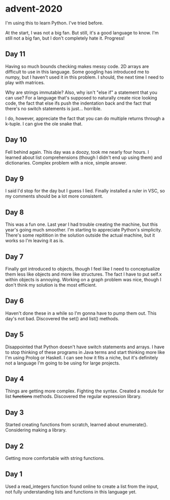 # advent-2020
I'm using this to learn Python. I've tried before.

At the start, I was not a big fan. But still, it's a good language to know. I'm still not a big fan, but I don't completely hate it. Progress!

## Day 11
Having so much bounds checking makes messy code. 2D arrays are difficult to use in this language. Some googling has introduced me to numpy, but I haven't used it in this problem. I should, the next time I need to play with matrices.

Why are strings immutable? Also, why isn't "else if" a statement that you can use? For a language that's supposed to naturally create nice looking code, the fact that else ifs push the indentation back and the fact that there's no switch statements is just... horrible.

I do, however, appreciate the fact that you can do multiple returns through a k-tuple. I can give the ole snake that.
## Day 10
Fell behind again. This day was a doozy, took me nearly four hours. I learned about list comprehensions (though I didn't end up using them) and dictionaries. Complex problem with a nice, simple answer.
## Day 9
I said I'd stop for the day but I guess I lied. Finally installed a ruler in VSC, so my comments should be a lot more consistent.
## Day 8
This was a fun one. Last year I had trouble creating the machine, but this year's going much smoother. I'm starting to appreciate Python's simplicity. There's some repitition in the solution outside the actual machine, but it works so I'm leaving it as is.
## Day 7
Finally got introduced to objects, though I feel like I need to conceptualize them less like objects and more like structures. The fact I have to put self.x within objects is annoying. Working on a graph problem was nice, though I don't think my solution is the most efficient.
## Day 6
Haven't done these in a while so I'm gonna have to pump them out. This day's not bad. Discovered the set() and list() methods.
## Day 5
Disappointed that Python doesn't have switch statements and arrays. I have to stop thinking of these programs in Java terms and start thinking more like I'm using Prolog or Haskell. I can see how it fits a niche, but it's definitely not a language I'm going to be using for large projects.
## Day 4
Things are getting more complex. Fighting the syntax. Created a module for list ~~functions~~ methods. Discovered the regular expression library.
## Day 3
Started creating functions from scratch, learned about enumerate(). Considering making a library.
## Day 2
Getting more comfortable with string functions.
## Day 1
Used a read_integers function found online to create a list from the input, not fully understanding lists and functions in this language yet.








